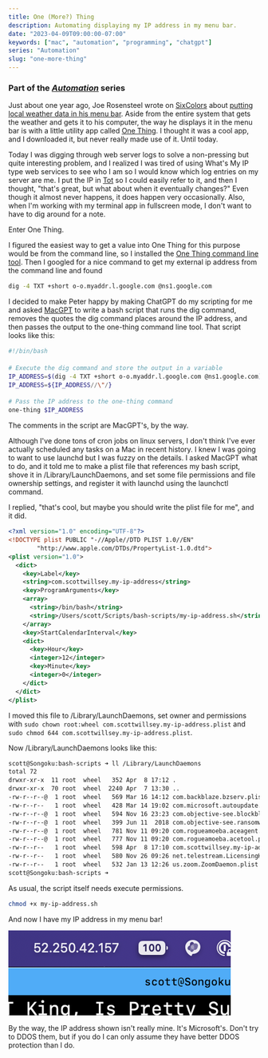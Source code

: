 ```yaml
---
title: One (More?) Thing
description: Automating displaying my IP address in my menu bar.
date: "2023-04-09T09:00:00-07:00"
keywords: ["mac", "automation", "programming", "chatgpt"]
series: "Automation"
slug: "one-more-thing"
---
```


### Part of the _[Automation](/series/automation/)_ series

Just about one year ago, Joe Rosensteel wrote on [SixColors](https://sixcolors.com) about [putting local weather data in his menu bar](https://sixcolors.com/member/2022/08/putting-my-microclimate-in-my-menu-bar/). Aside from the entire system that gets the weather and gets it to his computer, the way he displays it in the menu bar is with a little utility app called [One Thing](https://sindresorhus.com/one-thing). I thought it was a cool app, and I downloaded it, but never really made use of it. Until today.

Today I was digging through web server logs to solve a non-pressing but quite interesting problem, and I realized I was tired of using What's My IP type web services to see who I am so I would know which log entries on my server are me. I put the IP in [Tot](https://tot.rocks) so I could easily refer to it, and then I thought, "that's great, but what about when it eventually changes?" Even though it almost never happens, it does happen very occasionally. Also, when I'm working with my terminal app in fullscreen mode, I don't want to have to dig around for a note.

Enter One Thing.

I figured the easiest way to get a value into One Thing for this purpose would be from the command line, so I installed the [One Thing command line tool](https://github.com/sindresorhus/one-thing). Then I googled for a nice command to get my external ip address from the command line and found

```sh frame="code"
dig -4 TXT +short o-o.myaddr.l.google.com @ns1.google.com
```

I decided to make Peter happy by making ChatGPT do my scripting for me and asked [MacGPT](https://www.macgpt.com) to write a bash script that runs the dig command, removes the quotes the dig command places around the IP address, and then passes the output to the one-thing command line tool. That script looks like this:

```sh frame="code"
#!/bin/bash

# Execute the dig command and store the output in a variable
IP_ADDRESS=$(dig -4 TXT +short o-o.myaddr.l.google.com @ns1.google.com)
IP_ADDRESS=${IP_ADDRESS//\"/}

# Pass the IP address to the one-thing command
one-thing $IP_ADDRESS
```

The comments in the script are MacGPT's, by the way.

Although I've done tons of cron jobs on linux servers, I don't think I've ever actually scheduled any tasks on a Mac in recent history. I knew I was going to want to use launchd but I was fuzzy on the details. I asked MacGPT what to do, and it told me to make a plist file that references my bash script, shove it in /Library/LaunchDaemons, and set some file permissions and file ownership settings, and register it with launchd using the launchctl command.

I replied, "that's cool, but maybe you should write the plist file for me", and it did.

```xml
<?xml version="1.0" encoding="UTF-8"?>
<!DOCTYPE plist PUBLIC "-//Apple//DTD PLIST 1.0//EN"
        "http://www.apple.com/DTDs/PropertyList-1.0.dtd">
<plist version="1.0">
  <dict>
    <key>Label</key>
    <string>com.scottwillsey.my-ip-address</string>
    <key>ProgramArguments</key>
    <array>
      <string>/bin/bash</string>
      <string>/Users/scott/Scripts/bash-scripts/my-ip-address.sh</string>
    </array>
    <key>StartCalendarInterval</key>
    <dict>
      <key>Hour</key>
      <integer>12</integer>
      <key>Minute</key>
      <integer>0</integer>
    </dict>
  </dict>
</plist>
```

I moved this file to /Library/LaunchDaemons, set owner and permissions with `sudo chown root:wheel com.scottwillsey.my-ip-address.plist` and `sudo chmod 644 com.scottwillsey.my-ip-address.plist`.

Now /Library/LaunchDaemons looks like this:

```sh frame="code"
scott@Songoku:bash-scripts ➜ ll /Library/LaunchDaemons
total 72
drwxr-xr-x  11 root  wheel   352 Apr  8 17:12 .
drwxr-xr-x  70 root  wheel  2240 Apr  7 13:30 ..
-rw-r--r--@  1 root  wheel   569 Mar 16 14:12 com.backblaze.bzserv.plist
-rw-r--r--   1 root  wheel   428 Mar 14 19:02 com.microsoft.autoupdate.helper.plist
-rw-r--r--@  1 root  wheel   594 Nov 16 23:23 com.objective-see.blockblock.plist
-rw-r--r--@  1 root  wheel   399 Jun 11  2018 com.objective-see.ransomwhere.plist
-rw-r--r--@  1 root  wheel   781 Nov 11 09:20 com.rogueamoeba.aceagent.plist
-rw-r--r--@  1 root  wheel   777 Nov 11 09:20 com.rogueamoeba.acetool.plist
-rw-r--r--   1 root  wheel   598 Apr  8 17:10 com.scottwillsey.my-ip-address.plist
-rw-r--r--   1 root  wheel   580 Nov 26 09:26 net.telestream.LicensingHelper.plist
-rw-r--r--   1 root  wheel   532 Jan 13 12:26 us.zoom.ZoomDaemon.plist
scott@Songoku:bash-scripts ➜
```

As usual, the script itself needs execute permissions.

```sh frame="code"
chmod +x my-ip-address.sh
```

And now I have my IP address in my menu bar!

[![The IP address in my menu bar](../../assets/images/posts/OneThingIpAddress-7FBCDC10-F21F-4D8E-AE94-F5276E88F53E.png)](/images/posts/OneThingIpAddress-7FBCDC10-F21F-4D8E-AE94-F5276E88F53E.png)

By the way, the IP address shown isn't really mine. It's Microsoft's. Don't try to DDOS them, but if you do I can only assume they have better DDOS protection than I do.
